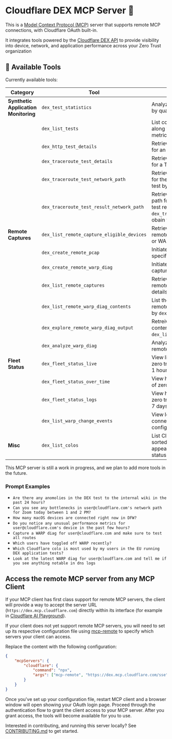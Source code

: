 # Cloudflare DEX MCP Server 📡

This is a [Model Context Protocol (MCP)](https://modelcontextprotocol.io/introduction) server that supports remote MCP
connections, with Cloudflare OAuth built-in.

It integrates tools powered by the [Cloudflare DEX API](https://developers.cloudflare.com/api/resources/zero_trust/subresources/dex/) to provide visibility into device, network, and application performance across your Zero Trust organization

## 🔨 Available Tools

Currently available tools:

| **Category**                         | **Tool**                                   | **Description**                                                                                                                                        |
| ------------------------------------ | ------------------------------------------ | ------------------------------------------------------------------------------------------------------------------------------------------------------ |
| **Synthetic Application Monitoring** | `dex_test_statistics`                      | Analyze Cloudflare DEX Test Results by quartile given a Test ID                                                                                        |
|                                      | `dex_list_tests`                           | List configured Cloudflare DEX tests along with overview performance metrics.                                                                          |
|                                      | `dex_http_test_details`                    | Retrieve detailed time series results for an HTTP DEX test by id.                                                                                      |
|                                      | `dex_traceroute_test_details`              | Retrieve detailed time series results for a Traceroute DEX test by id.                                                                                 |
|                                      | `dex_traceroute_test_network_path`         | Retrieve detailed time series results for the network path of a traceroute test by test id and device id.                                              |
|                                      | `dex_traceroute_test_result_network_path`  | Retrieve the hop-by-hop network path for a specific Traceroute DEX test result by id. Use `dex_traceroute_test_network_path` to obain test result ids. |
| **Remote Captures**                  | `dex_list_remote_capture_eligible_devices` | Retrieve a list of devices eligible for remote captures like packet captures or WARP diagnostics.                                                      |
|                                      | `dex_create_remote_pcap`                   | Initiate a remote packet capture on a specific device by id.                                                                                           |
|                                      | `dex_create_remote_warp_diag`              | Initiate a remote Warp diagnostic capture on a specific device by id.                                                                                  |
|                                      | `dex_list_remote_captures`                 | Retrieve a list of previously created remote captures along with their details and status.                                                             |
|                                      | `dex_list_remote_warp_diag_contents`       | List the filenames included in a remote WARP diag capture returned by `dex_list_remote_captures`.                                                      |
|                                      | `dex_explore_remote_warp_diag_output`      | Retreive remote WARP diag file contents by filepath returned by `dex_list_remote_warp_diag_contents`.                                                  |
|                                      | `dex_analyze_warp_diag`                    | Analyze successful WARP-diag remote captures for common issues.                                                                                        |
| **Fleet Status**                     | `dex_fleet_status_live`                    | View live metrics for your fleet of zero trust devices for up to the past 1 hour.                                                                      |
|                                      | `dex_fleet_status_over_time`               | View historical metrics for your fleet of zero trust devices over time.                                                                                |
|                                      | `dex_fleet_status_logs`                    | View historical logs for your fleet of zero trust devices for up to the past 7 days.                                                                   |
|                                      | `dex_list_warp_change_events`              | View logs of users toggling WARP connection or changing configuration.                                                                                 |
| **Misc**                             | `dex_list_colos`                           | List Cloudflare colos, optionally sorted by their frequency of appearance in DEX test or fleet status results.                                         |

This MCP server is still a work in progress, and we plan to add more tools in the future.

### Prompt Examples

- `Are there any anomolies in the DEX test to the internal wiki in the past 24 hours?`
- `Can you see any bottlenecks in user@cloudflare.com's network path for Zoom today between 1 and 2 PM?`
- `How many macOS devices are connected right now in DFW?`
- `Do you notice any unusual performance metrics for user@cloudflare.com's device in the past few hours?`
- `Capture a WARP diag for user@cloudflare.com and make sure to test all routes`
- `Which users have toggled off WARP recently?`
- `Which Cloudflare colo is most used by my users in the EU running DEX application tests?`
- `Look at the latest WARP diag for user@cloudflare.com and tell me if you see anything notable in dns logs`

## Access the remote MCP server from any MCP Client

If your MCP client has first class support for remote MCP servers, the client will provide a way to accept the server URL (`https://dex.mcp.cloudflare.com`) directly within its interface (for example in [Cloudflare AI Playground](https://playground.ai.cloudflare.com/)).

If your client does not yet support remote MCP servers, you will need to set up its respective configuration file using [mcp-remote](https://www.npmjs.com/package/mcp-remote) to specify which servers your client can access.

Replace the content with the following configuration:

```json
{
	"mcpServers": {
		"cloudflare": {
			"command": "npx",
			"args": ["mcp-remote", "https://dex.mcp.cloudflare.com/sse"]
		}
	}
}
```

Once you've set up your configuration file, restart MCP client and a browser window will open showing your OAuth login page. Proceed through the authentication flow to grant the client access to your MCP server. After you grant access, the tools will become available for you to use.

Interested in contributing, and running this server locally? See [CONTRIBUTING.md](CONTRIBUTING.md) to get started.

